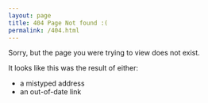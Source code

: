 ```yaml
---
layout: page
title: 404 Page Not found :(
permalink: /404.html
---
```


Sorry, but the page you were trying to view does not exist.

It looks like this was the result of either:

- a mistyped address
- an out-of-date link

<script>var GOOG_FIXURL_LANG = 'en', GOOG_FIXURL_SITE = location.host;</script>
<script src="http://linkhelp.clients.google.com/tbproxy/lh/wm/fixurl.js"></script>
